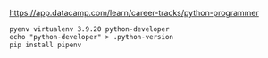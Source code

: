 https://app.datacamp.com/learn/career-tracks/python-programmer

```
pyenv virtualenv 3.9.20 python-developer
echo "python-developer" > .python-version
pip install pipenv
```